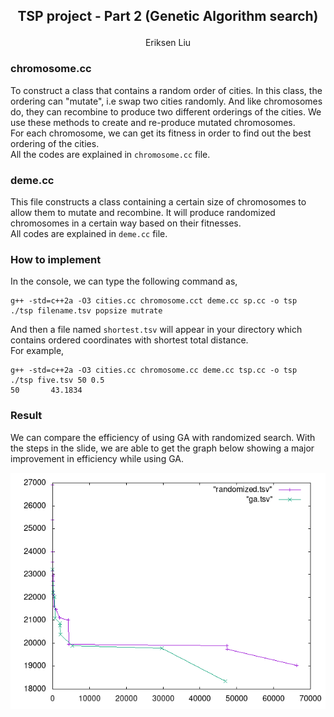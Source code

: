 <h2>
<p align="center"> 
TSP project - Part 2 (Genetic Algorithm search)
</p> 
</h2>


<p align="center">
    Eriksen Liu
</p>



### chromosome.cc
To construct a class that contains a random order of cities. In this class, the ordering can "mutate", i.e swap two cities randomly. And like chromosomes do, they can recombine to produce two different orderings of the cities. We use these methods to create and re-produce mutated chromosomes.  
For each chromosome, we can get its fitness in order to find out the best ordering of the cities.  
All the codes are explained in <code>chromosome.cc</code> file.

### deme.cc
This file constructs a class containing a certain size of chromosomes to allow them to mutate and recombine. It will produce randomized chromosomes in a certain way based on their fitnesses.  
All codes are explained in <code>deme.cc</code> file.


### How to implement
In the console, we can type the following command as,

    g++ -std=c++2a -O3 cities.cc chromosome.cct deme.cc sp.cc -o tsp
    ./tsp filename.tsv popsize mutrate

And then a file named <code>shortest.tsv</code> will appear in your directory which contains ordered coordinates with shortest total distance.  
For example, 

    g++ -std=c++2a -O3 cities.cc chromosome.cc deme.cc tsp.cc -o tsp
    ./tsp five.tsv 50 0.5
    50       43.1834

### Result
We can compare the efficiency of using GA with randomized search. With the steps in the slide, we are able to get the graph below showing a major improvement in efficiency while using GA.

![five_speed!](./comparison.gif)


